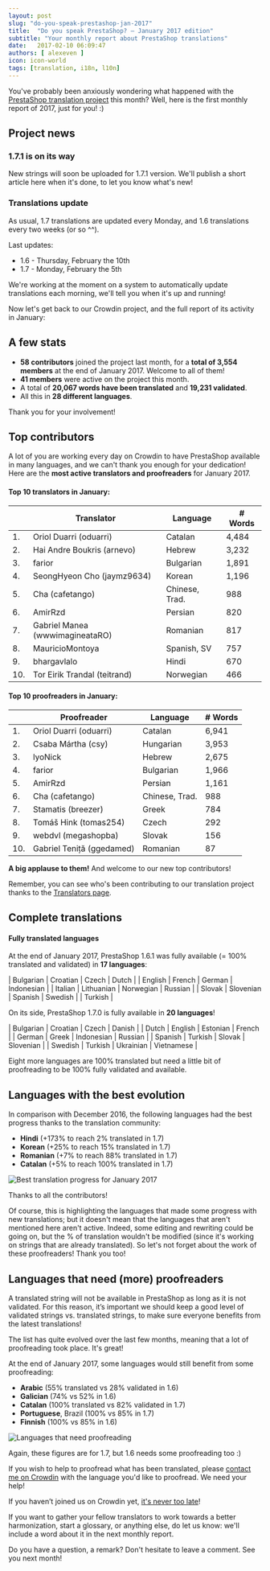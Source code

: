 ```yaml
---
layout: post
slug: "do-you-speak-prestashop-jan-2017"
title:  "Do you speak PrestaShop? – January 2017 edition"
subtitle: "Your monthly report about PrestaShop translations"
date:   2017-02-10 06:09:47
authors: [ alexeven ]
icon: icon-world
tags: [translation, i18n, l10n]
---
```


You've probably been anxiously wondering what happened with the [PrestaShop translation project](https://crowdin.com/project/prestashop-official) this month? Well, here is the first monthly report of 2017, just for you! :)

## Project news


### 1.7.1 is on its way

New strings will soon be uploaded for 1.7.1 version. We'll publish a short article here when it's done, to let you know what's new!


### Translations update

As usual, 1.7 translations are updated every Monday, and 1.6 translations every two weeks (or so ^^).

Last updates:

* 1.6 - Thursday, February the 10th
* 1.7 - Monday, February the 5th

We're working at the moment on a system to automatically update translations each morning, we'll tell you when it's up and running!


Now let's get back to our Crowdin project, and the full report of its activity in January:

## A few stats

* **58 contributors** joined the project last month, for a **total of 3,554 members** at the end of January 2017. Welcome to all of them!
* **41 members** were active on the project this month.
* A total of **20,067 words have been translated** and **19,231 validated**.
* All this in **28 different languages**.

Thank you for your involvement!


## Top contributors

A lot of you are working every day on Crowdin to have PrestaShop available in many languages, and we can't thank you enough for your dedication! Here are the **most active translators and proofreaders** for January 2017.

#### Top 10 translators in January:

| |Translator | Language | # Words
|-|---------- | -------- | ----------------
 1. | Oriol Duarri (oduarri) | Catalan | 4,484
 2. | Hai Andre Boukris (arnevo) | Hebrew | 3,232
 3. | farior | Bulgarian | 1,891
 4. | SeongHyeon Cho (jaymz9634) | Korean | 1,196
 5. | Cha (cafetango) | Chinese, Trad. | 988
 6. | AmirRzd | Persian | 820
 7. | Gabriel Manea (wwwimagineataRO) | Romanian | 817
 8. | MauricioMontoya | Spanish, SV | 757
 9. | bhargavlalo | Hindi | 670
10. | Tor Eirik Trandal (teitrand) | Norwegian | 466


#### Top 10 proofreaders in January:

| | Proofreader | Language | # Words
|-| ---------- | -------- | ----------------
 1. | Oriol Duarri (oduarri) | Catalan | 6,941
 2. | Csaba Mártha (csy) | Hungarian | 3,953
 3. | lyoNick | Hebrew | 2,675
 4. | farior | Bulgarian | 1,966
 5. | AmirRzd | Persian | 1,161
 6. | Cha (cafetango) | Chinese, Trad. | 988
 7. | Stamatis (breezer) | Greek | 784
 8. | Tomáš Hink (tomas254)| Czech | 292
 9. | webdvl (megashopba) | Slovak | 156
10. | Gabriel Teniță (ggedamed) | Romanian | 87

**A big applause to them!** And welcome to our new top contributors!

Remember, you can see who's been contributing to our translation project thanks to the [Translators page](http://translators.prestashop.com/).


## Complete translations

#### Fully translated languages

At the end of January 2017, PrestaShop 1.6.1 was fully available (= 100% translated and validated) in **17 languages**:

| Bulgarian | Croatian | Czech | Dutch |
| English | French | German | Indonesian |
| Italian | Lithuanian | Norwegian | Russian |
| Slovak | Slovenian | Spanish | Swedish |
| Turkish |


On its side, PrestaShop 1.7.0 is fully available in **20 languages**!

| Bulgarian | Croatian | Czech | Danish |
| Dutch | English | Estonian | French |
| German | Greek | Indonesian | Russian |
| Spanish |  Turkish | Slovak | Slovenian |
| Swedish | Turkish | Ukrainian |  Vietnamese |


Eight more languages are 100% translated but need a little bit of proofreading to be 100% fully validated and available.



## Languages with the best evolution

In comparison with December 2016, the following languages had the best progress thanks to the translation community:

* **Hindi** (+173% to reach 2% translated in 1.7)
* **Korean** (+25% to reach 15% translated in 1.7)
* **Romanian** (+7% to reach 88% translated in 1.7)
* **Catalan** (+5% to reach 100% translated in 1.7)

![Best translation progress for January 2017](/assets/images/2017/02/Build_Crowdin_progress_Jan17.png)

Thanks to all the contributors!

Of course, this is highlighting the languages that made some progress with new translations; but it doesn't mean that the languages that aren't mentioned here aren't active. Indeed, some editing and rewriting could be going on, but the % of translation wouldn't be modified (since it's working on strings that are already translated). So let's not forget about the work of these proofreaders! Thank you too!

## Languages that need (more) proofreaders

A translated string will not be available in PrestaShop as long as it is not validated. For this reason, it’s important we should keep a good level of validated strings vs. translated strings, to make sure everyone benefits from the latest translations!

The list has quite evolved over the last few months, meaning that a lot of proofreading took place. It's great!

At the end of January 2017, some languages would still benefit from some proofreading:

* **Arabic** (55% translated vs 28% validated in 1.6)
* **Galician** (74% vs 52% in 1.6)
* **Catalan** (100% translated vs 82% validated in 1.7)
* **Portuguese**, Brazil (100% vs 85% in 1.7)
* **Finnish** (100% vs 85% in 1.6)

![Languages that need proofreading](/assets/images/2017/02/Build_Crowdin_proofreading_Jan17.png)

Again, these figures are for 1.7, but 1.6 needs some proofreading too :)

If you wish to help to proofread what has been translated, please [contact me on Crowdin](https://crowdin.com/profile/alex-even) with the language you'd like to proofread. We need your help!

If you haven’t joined us on Crowdin yet, [it's never too late](https://crowdin.com/project/prestashop-official)!

If you want to gather your fellow translators to work towards a better harmonization, start a glossary, or anything else, do let us know: we'll include a word about it in the next monthly report.

Do you have a question, a remark? Don't hesitate to leave a comment. See you next month!
